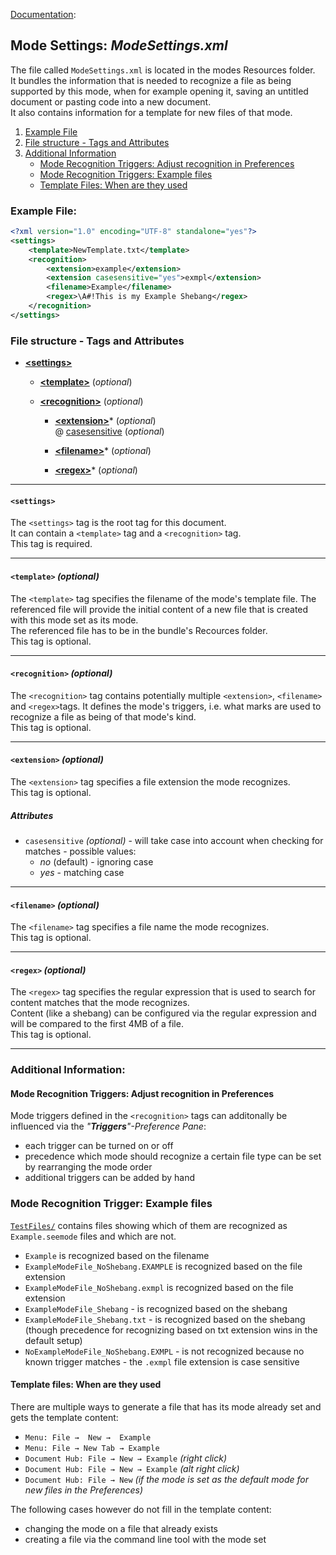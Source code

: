 [Documentation][ModeExample]:
## Mode Settings: _ModeSettings.xml_

The file called `ModeSettings.xml` is located in the modes Resources folder.  
It bundles the information that is needed to recognize a file as being supported by this mode, when for example opening it, saving an untitled document or pasting code into a new document.  
It also contains information for a template for new files of that mode.

1. [Example File](#ExampleFile)
2. [File structure - Tags and Attributes](#FileStructure)
3. [Additional Information](#AdditionalInformation)
	* [Mode Recognition Triggers: Adjust recognition in Preferences](#ModeTrigger)
	* [Mode Recognition Triggers: Example files](#ModeTriggerExamples)
	* [Template Files: When are they used](#TemplateFile)

### <a name="ExampleFile"></a>Example File:

```xml
<?xml version="1.0" encoding="UTF-8" standalone="yes"?>
<settings>
	<template>NewTemplate.txt</template>
	<recognition>
		<extension>example</extension>
		<extension casesensitive="yes">exmpl</extension>
		<filename>Example</filename>
		<regex>\A#!This is my Example Shebang</regex>
	</recognition>
</settings>
```


### <a name="FileStructure"></a>File structure - Tags and Attributes

* [**&lt;settings&gt;**](#tag_settings)
	* [**&lt;template&gt;**](#tag_template) (_optional_)

	* [**&lt;recognition&gt;**](#tag_recognition) (_optional_)
		* [**&lt;extension&gt;**](#tag_extension)* (_optional_)  
		@ [casesensitive](#attribute_casesensitive) (_optional_)  

		* [**&lt;filename&gt;**](#tag_filename)* (_optional_)
		* [**&lt;regex&gt;**](#tag_regex)* (_optional_)


---
#### <a name="tag_settings"></a>`<settings>`
The `<settings>` tag is the root tag for this document.  
It can contain a `<template>` tag and a `<recognition>` tag.  
This tag is required.  


---
#### <a name="tag_template"></a>`<template>` _(optional)_
The `<template>` tag specifies the filename of the mode's template file. The referenced file will provide the initial content of a new file that is created with this mode set as its mode.  
The referenced file has to be in the bundle's Recources folder.  
This tag is optional.  


---
#### <a name="tag_recognition"></a>`<recognition>` _(optional)_
The `<recognition>` tag contains potentially multiple `<extension>`, `<filename>` and `<regex>`tags. It defines the mode's triggers, i.e. what marks are used to recognize a file as being of that mode's kind.  
This tag is optional.  


---
#### <a name="tag_extension"></a>`<extension>` _(optional)_
The `<extension>` tag specifies a file extension the mode recognizes.  
This tag is optional.

##### Attributes

* <a name="attribute_casesensitive"></a>`casesensitive` _(optional)_ - will take case into account when checking for matches - possible values:
	* _no_ (default) - ignoring case
	* _yes_ - matching case
	

---
#### <a name="tag_filename"></a>`<filename>` _(optional)_
The `<filename>` tag specifies a file name the mode recognizes.  
This tag is optional.


---
#### <a name="tag_regex"></a>`<regex>` _(optional)_
The `<regex>` tag specifies the regular expression that is used to search for content matches that the mode recognizes.  
Content (like a shebang) can be configured via the regular expression and will be compared to the first 4MB of a file.  
This tag is optional.


---
### <a name="AdditionalInformation"></a>Additional Information:

#### <a name="ModeTrigger"></a>Mode Recognition Triggers: Adjust recognition in Preferences

Mode triggers defined in the `<recognition>` tags can additonally be influenced via the _"**Triggers**"-Preference Pane_:

* each trigger can be turned on or off  
* precedence which mode should recognize a certain file type can be set by rearranging the mode order 
* additional triggers can be added by hand



###  <a name="ModeTriggerExamples"></a>Mode Recognition Trigger: Example files

[`TestFiles/`][TestFiles] contains files showing which of them are recognized as `Example.seemode` files and which are not. 

* `Example` is recognized based on the filename
* `ExampleModeFile_NoShebang.EXAMPLE` is recognized based on the file extension
* `ExampleModeFile_NoShebang.exmpl` is recognized based on the file extension
* `ExampleModeFile_Shebang` - is recognized based on the shebang
* `ExampleModeFile_Shebang.txt` - is recognized based on the shebang (though precedence for recognizing based on txt extension wins in the default setup)
* `NoExampleModeFile_NoShebang.EXMPL` - is not recognized because no known trigger matches - the `.exmpl` file extension is case sensitive



#### <a name="TemplateFile"></a>Template files: When are they used

There are multiple ways to generate a file that has its mode already set and gets the template content:

* `Menu: File →  New →  Example`
* `Menu: File → New Tab → Example`
* `Document Hub: File → New → Example` _(right click)_
* `Document Hub: File → New → Example` _(alt right click)_
* `Document Hub: File → New` _(if the mode is set as the default mode for new files in the Preferences)_

The following cases however do not fill in the template content:

* changing the mode on a file that already exists
* creating a file via the command line tool with the mode set



<!-- Referenced Paths -->
[ModeExample]: .. "SubEthaEdit 4 Example Mode Documentation"
[TestFiles]: ../TestFiles "Test files for mode recognition"
